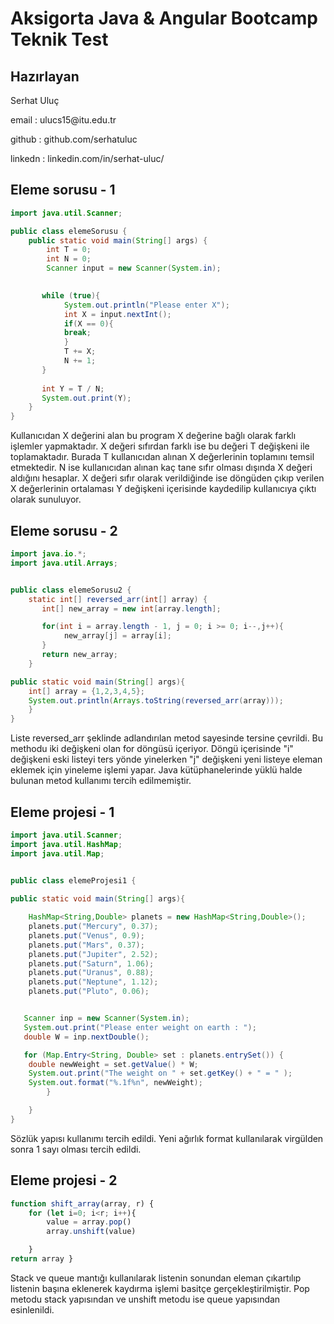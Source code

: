 <h1>Aksigorta Java & Angular Bootcamp Teknik Test</h1>
<h2>Hazırlayan</h2> 
<p> Serhat Uluç</p>
<p> email : ulucs15@itu.edu.tr</p>
<p> github : github.com/serhatuluc</p>
<p> linkedn : linkedin.com/in/serhat-uluc/</p>

<h2>Eleme sorusu - 1</h2>

```java
import java.util.Scanner;

public class elemeSorusu {
    public static void main(String[] args) {
        int T = 0;
        int N = 0;
        Scanner input = new Scanner(System.in);
        

       while (true){
            System.out.println("Please enter X");
            int X = input.nextInt();
            if(X == 0){
            break;
            }
            T += X;
            N += 1;
       }
       
       int Y = T / N;
       System.out.print(Y);
    }
}
```
<p>Kullanıcıdan X değerini alan bu program X değerine bağlı olarak farklı işlemler yapmaktadır. X değeri sıfırdan farklı ise bu değeri T değişkeni ile toplamaktadır. Burada T kullanıcıdan alınan X değerlerinin toplamını temsil etmektedir. N ise kullanıcıdan alınan kaç tane sıfır olması dışında X değeri aldığını hesaplar. X değeri sıfır olarak verildiğinde ise döngüden çıkıp verilen X değerlerinin ortalaması Y değişkeni içerisinde kaydedilip kullanıcıya çıktı olarak sunuluyor.
</p>



<h2>Eleme sorusu - 2</h2>


```java
import java.io.*;
import java.util.Arrays;


public class elemeSorusu2 {
    static int[] reversed_arr(int[] array) {
       int[] new_array = new int[array.length];

       for(int i = array.length - 1, j = 0; i >= 0; i--,j++){
            new_array[j] = array[i];
       }
       return new_array;
    }

public static void main(String[] args){ 
    int[] array = {1,2,3,4,5};
    System.out.println(Arrays.toString(reversed_arr(array)));
    }
}

```
<p>Liste reversed_arr şeklinde adlandırılan metod sayesinde tersine çevrildi. Bu methodu iki değişkeni olan for döngüsü içeriyor. Döngü içerisinde "i" değişkeni eski listeyi ters yönde yinelerken "j" değişkeni yeni listeye eleman eklemek için yineleme işlemi yapar. Java kütüphanelerinde yüklü halde bulunan metod kullanımı tercih edilmemiştir.  </p>

<h2>Eleme projesi - 1</h2>


```java
import java.util.Scanner;
import java.util.HashMap;
import java.util.Map;


public class elemeProjesi1 {
    
public static void main(String[] args){ 

    HashMap<String,Double> planets = new HashMap<String,Double>();
    planets.put("Mercury", 0.37);
    planets.put("Venus", 0.9);
    planets.put("Mars", 0.37);
    planets.put("Jupiter", 2.52);
    planets.put("Saturn", 1.06);
    planets.put("Uranus", 0.88);
    planets.put("Neptune", 1.12);
    planets.put("Pluto", 0.06);


   Scanner inp = new Scanner(System.in);
   System.out.print("Please enter weight on earth : ");
   double W = inp.nextDouble();

   for (Map.Entry<String, Double> set : planets.entrySet()) {
    double newWeight = set.getValue() * W;
    System.out.print("The weight on " + set.getKey() + " = " );
    System.out.format("%.1f%n", newWeight); 
        }

    }
}
```
<p>Sözlük yapısı kullanımı tercih edildi. Yeni ağırlık format kullanılarak virgülden sonra 1 sayı olması tercih edildi. </p>



<h2>Eleme projesi - 2</h2>

```javascript
function shift_array(array, r) {
    for (let i=0; i<r; i++){
        value = array.pop()
        array.unshift(value)

    }
return array }
```
<p>Stack ve queue mantığı kullanılarak listenin sonundan eleman çıkartılıp listenin başına eklenerek kaydırma işlemi basitçe gerçekleştirilmiştir. Pop metodu stack yapısından ve unshift metodu ise queue yapısından esinlenildi.</p>